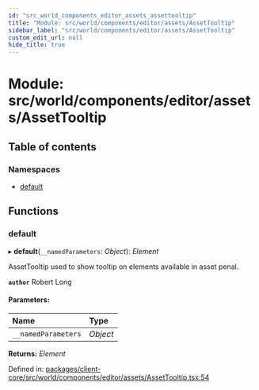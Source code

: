 ```yaml
---
id: "src_world_components_editor_assets_assettooltip"
title: "Module: src/world/components/editor/assets/AssetTooltip"
sidebar_label: "src/world/components/editor/assets/AssetTooltip"
custom_edit_url: null
hide_title: true
---
```


# Module: src/world/components/editor/assets/AssetTooltip

## Table of contents

### Namespaces

- [default](src_world_components_editor_assets_assettooltip.default.md)

## Functions

### default

▸ **default**(`__namedParameters`: *Object*): *Element*

AssetTooltip used to show tooltip on elements available in asset penal.

**`author`** Robert Long

#### Parameters:

Name | Type |
:------ | :------ |
`__namedParameters` | *Object* |

**Returns:** *Element*

Defined in: [packages/client-core/src/world/components/editor/assets/AssetTooltip.tsx:54](https://github.com/xr3ngine/xr3ngine/blob/a16a45d7e/packages/client-core/src/world/components/editor/assets/AssetTooltip.tsx#L54)
